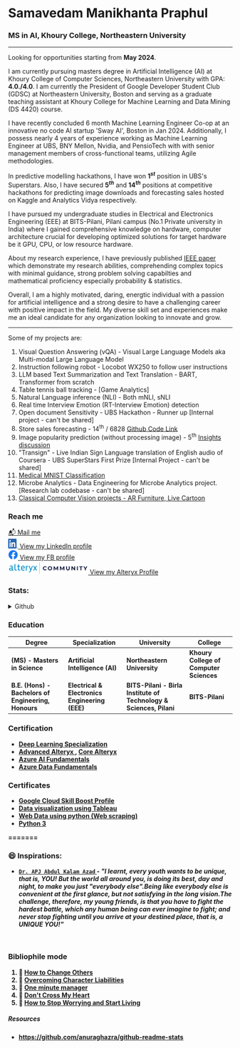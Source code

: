 # Samavedam Manikhanta Praphul
### MS in AI, Khoury College, Northeastern University
-----------------------------------------------------------------
Looking for opportunities starting from **May 2024**.

I am currently pursuing masters degree in Artificial Intelligence (AI) at Khoury College of Computer Sciences, Northeastern University with GPA: **4.0./4.0**. I am currently the President of Google Developer Student Club (GDSC) at Northeastern University, Boston and serving as a graduate teaching assistant at Khoury College for Machine Learning and Data Mining (DS 4420) course. 

I have recently concluded 6 month Machine Learning Engineer Co-op at an innovative no code AI startup 'Sway AI', Boston in Jan 2024. Additionally, I possess nearly 4 years of experience working as Machine Learning Engineer at UBS, BNY Mellon, Nvidia, and PensioTech with with senior management members of cross-functional teams, utilizing Agile methodologies.

In predictive modelling hackathons, I have won **1<i><sup>st</sup></i>** position in UBS's Superstars. Also, I have secured <b>5<i><sup>th</sup></i></b> and <b>14<sup><i>th</i></sup></b> positions at competitive hackathons for predicting image downloads and forecasting sales hosted on Kaggle and Analytics Vidya respectively.

I have pursued my undergraduate studies in Electrical and Electronics Engineering (EEE) at BITS-Pilani, Pilani campus (No.1 Private university in India) where I gained comprehensive knowledge on hardware, computer architecture crucial for developing optimized solutions for target hardware be it GPU, CPU, or low resource hardware.

About my research experience, I have previously published [IEEE paper](https://ieeexplore.ieee.org/abstract/document/8722354) which demonstrate my research abilities, comprehending complex topics with minimal guidance, strong problem solving capabilties and mathematical proficiency especially probability & statistics. 

Overall, I am a highly motivated, daring, energtic individual with a passion for artificial intelligence and a strong desire to have a challenging career with positive impact in the field. My diverse skill set and experiences make me an ideal candidate for any organization looking to innovate and grow.

 -----------------------------------------------------------------
 Some of my projects are:     
 1. Visual Question Answering (vQA) - Visual Large Language Models aka Multi-modal Large Language Model
 2. Instruction following robot - Locobot WX250 to follow user instructions
 3. LLM based Text Summarization and Text Translation - BART, Transformer from scratch
 4. Table tennis ball tracking - \[Game Analytics\]
 5. Natural Language inference (NLI) - Both mNLI, sNLI
 6. Real time Interview Emotion (RT-Interview Emotion) detection
 7. Open document Sensitivity - UBS Hackathon - Runner up [Internal project - can't be shared]
 8. Store sales forecasting - 14<sup>th</sup> / 6828 [Github Code Link](https://github.com/PraphulSamavedam/AV-Jobathon-Sep-2021)
 9. Image popularity prediction (without processing image) - 5<sup>th</sup> [Insights discussion]((https://www.kaggle.com/competitions/can-i-be-an-influencer/discussion/398519))
 10. "Transign" - Live Indian Sign Language translation of English audio of Coursera - UBS SuperStars First Prize [Internal Project - can't be shared]
 11. [Medical MNIST Classification](https://github.com/PraphulSamavedam/nn-bio-tech/blob/main/medical_mnist_pytorch.ipynb)
 12. Microbe Analytics - Data Engineering for Microbe Analytics project. [Research lab codebase - can't be shared]
 13. [Classical Computer Vision projects - AR Furniture, Live Cartoon](https://github.com/PraphulSamavedam/CS-5330-Pattern-Recognition-and-Computer-Vision)

### Reach me
[:mailbox_with_mail: Mail me](praphulsamavedam@gmail.com) <br />
<a href="https://www.linkedin.com/in/SMPraphul/"> <img src= "/src/img/LI-In-Bug.png" alt="LinkedIn logo" width=22 height=22/> View my LinkedIn profile </a> </br>
<a href="https://www.facebook.com/praphulchampion"> <img src= "/src/img/f_logo_RGB-Blue_58.png" alt="Facebook logo" width=22 height=22/> View my FB profile </a> </br>
<a href="https://community.alteryx.com/t5/user/viewprofilepage/user-id/132735"> <img src="/src/img/alteryxCommunityLogo.png" alt="Alteryx logo" height=30 /> View my Alteryx Profile </a></br>

### Stats:
<details>
  <summary>Github</summary>
  <img align="left" alt="Sama's Github Stats" src="https://github-readme-stats.vercel.app/api?username=PraphulSamavedam&count_private=true&show_icons=true&hide_border=true" />
  <img align="right" alt="Sama's Github Languages" src="https://github-readme-stats.vercel.app/api/top-langs/?username=PraphulSamavedam&exclude_repo=praphulsamavedam.github.io" /><b />
</details>

<!-- <details>
  <summary>Github</summary>
  <img align="left" alt="Sama's Github Stats" src="https://github-readme-stats.vercel.app/api?username=PraphulSamavedam&count_private=true&show_icons=true&hide_border=true" />
</details>

<details>
  <summary>Top Languages</summary>
  <img align="left" alt="Sama's Language Stats" src="https://github-readme-stats.vercel.app/api/top-langs/?username=PraphulSamavedam&langs_count=8&layout=compact&count_private=true&show_icons=true&hide_border=true" />
</details>
-->

### Education
| Degree | Specialization | University | College |       
| ----------- | ----------- |  ----------- |  ----------- |       
| (MS) - Masters in Science | Artificial Intelligence (AI) | Northeastern University | Khoury College of Computer Sciences|         
| B.E. (Hons) - Bachelors of Engineering, Honours | Electrical & Electronics Engineering (EEE) | BITS-Pilani - Birla Institute of Technology & Sciences, Pilani | BITS-Pilani |

### Certification
<ul>
 <li>
  <a href="https://www.coursera.org/account/accomplishments/certificate/EX2VDP2VRP7E">
  <b>Deep Learning Specialization</b>
  </a>
 </li>
 
 <li>
  <a href="https://s3.us-east-2.amazonaws.com/ayx.certificates/20210109_AlterxDesignerAdvanced41kaNNTTU5kNRdlW6xmMaVnVtNGdFdkWUbipmVHplNBx2oJEShFDeUFaxcVW1RahWMt9ENJpnT.pdf">
  <b>Advanced Alteryx</b>
  </a> , 
 <a href="https://s3.us-east-2.amazonaws.com/ayx.certificates/20200107_AlterxDesignerCore0TR61UejpXTx8GRaxmTFmb1clW5FTenSplNBx2oJEShFDeUFaxcVW1RahWMt90MrRVT.pdf">
 <b>Core Alteryx</b>
 </a>
</li>
 
<li>
 <a href="https://www.credly.com/badges/2a155e93-1693-4749-9ea8-235c8821d717/public_url">
  <b>Azure AI Fundamentals</b>
 </a>
</li>
 
<li>
 <a href="https://www.credly.com/badges/543f1649-2a91-4ee3-922a-543de5557d1e/public_url">
  <b>Azure Data Fundamentals</b>
 </a>
</li>
 
</ul>


### Certificates
<ul>
 <li>
  <a href="https://www.cloudskillsboost.google/public_profiles/8c553b62-312c-4380-ae1d-b241566f698a">
   <b> Google Cloud Skill Boost Profile </b>
  </a>
 </li>
<li><a href="https://www.coursera.org/account/accomplishments/certificate/8JLMS3ZHNDFM">
 <b>Data visualization using Tableau</b>
</li>
<li><a href="https://www.coursera.org/account/accomplishments/certificate/PL6V962K5L7H">
 <b>Web Data using python (Web scraping)</b>
 </a></li>
<li><a href="https://www.sololearn.com/Certificate/1073-9925933/pdf">
 <b>Python 3</b>
 </a></li>
</ul>

=======

### 😄 Inspirations:
* <a href="https://en.wikipedia.org/wiki/A._P._J._Abdul_Kalam" >```Dr. APJ Abdul Kalam Azad``` </a> - _"I learnt, every youth wants to be unique, that is, YOU! But the world all around you, is doing its best, day and night, to make you just "everybody else".Being like everybody else is convenient at the first glance, but not satisfying in the long vision.The challenge, therefore, my young friends, is that you have to fight the hardest battle, which any human being can ever imagine to fight; and never stop fighting until you arrive at your destined place, that is, a __UNIQUE YOU!__"_
<br>


### Bibliophile mode
1. :blue_book: [How to Change Others](https://bookstore.yssofindia.org/product/how-to-change-others)
2. :blue_book: [Overcoming Character Liabilities](https://bookstore.yssofindia.org/product/overcoming-character-liabilities)
3. :blue_book: [One minute manager](https://www.amazon.in/One-Minute-Manager-Kenneth-Blanchard/dp/8172234996/ref=tmm_pap_swatch_0?_encoding=UTF8&qid=&sr=)
4. :blue_book: [Don't Cross My Heart](https://www.amazon.in/Cross-My-Heart-Alex-21/dp/0099574063/ref=tmm_pap_swatch_0?_encoding=UTF8&qid=&sr=)
5. :green_book: [How to Stop Worrying and Start Living](https://www.amazon.in/How-Stop-Worrying-Start-Living/dp/0671733354)



##### Resources
* https://github.com/anuraghazra/github-readme-stats
<!--
**PraphulSamavedam/PraphulSamavedam** is a ✨ _special_ ✨ repository because its `README.md` (this file) appears on your GitHub profile.

[Todo]
Here are some ideas to get you started:

- 🔭 I’m currently working on ...
- 🌱 I’m currently learning ...
- 👯 I’m looking to collaborate on ...
- 🤔 I’m looking for help with ...
- 💬 Ask me about ...
- 📫 How to reach me: ...
- 😄 Pronouns: ...
- ⚡ Fun fact: ...
-->

